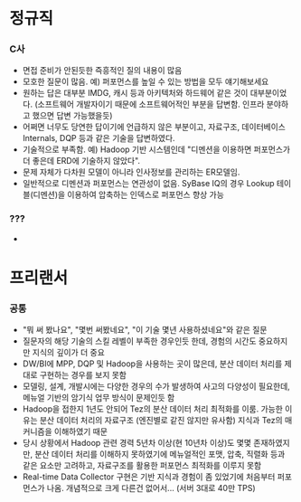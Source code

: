 # 정규직
### C사
* 면접 준비가 안된듯한 즉흥적인 질의 내용이 많음
* 모호한 질문이 많음. 예) 퍼포먼스를 높일 수 있는 방법을 모두 얘기해보세요
* 원하는 답은 대부분 IMDG, 캐시 등과 아키텍처와 하드웨어 같은 것이 대부분이었다. (소프트웨어 개발자이기 때문에 소프트웨어적인 부분을 답변함. 인프라 분야하고 했으면 답변 가능했을듯)
* 어쩌면 너무도 당연한 답이기에 언급하지 않은 부분이고, 자료구조, 데이터베이스 Internals, DQP 등과 같은 기술을 답변하였다.
* 기술적으로 부족함. 예) Hadoop 기반 시스템인데 "디멘션을 이용하면 퍼포먼스가 더 좋은데 ERD에 기술하지 않았다".
* 문제 자체가 다차원 모델이 아니라 인사정보를 관리하는 ER모델임.
* 일반적으로 디멘션과 퍼포먼스는 연관성이 없음. SyBase IQ의 경우 Lookup 테이블(디멘션)을 이용하여 압축하는 인덱스로 퍼포먼스 향상 가능
### ???
* 

# 프리랜서
### 공통
* "뭐 써 봤나요", "몇번 써봤네요", "이 기술 몇년 사용하셨네요"와 같은 질문
* 질문자의 해당 기술의 스킬 레벨이 부족한 경우인듯 한데, 경험의 시간도 중요하지만 지식의 깊이가 더 중요
* DW/BI에 MPP, DQP 및 Hadoop을 사용하는 곳이 많은데, 분산 데이터 처리를 제대로 구현하는 경우를 보지 못함
* 모델링, 설계, 개발시에는 다양한 경우의 수가 발생하여 사고의 다양성이 필요한데, 메뉴얼 기반의 암기식 업무 방식이 문제인듯 함
* Hadoop을 접한지 1년도 안되어 Tez의 분산 데이터 처리 최적화를 이룸. 가능한 이유는 분산 데이터 처리의 자료구조 (엔진별로 같진 않지만 유사함) 지식과 Tez의 매커니즘을 이해하였기 때문
* 당시 상황에서 Hadoop 관련 경력 5년차 이상(현 10년차 이상)도 몇몇 존재하였지만, 분산 데이터 처리를 이해하지 못하였기에 메뉴얼적인 포맷, 압축, 직렬화 등과 같은 요소만 고려하고, 자료구조를 활용한 퍼포먼스 최적화를 이루지 못함
* Real-time Data Collector 구현은 기반 지식과 경험이 좀 있었기에 처음부터 퍼포먼스가 나옴. 개념적으로 크게 다른건 없어서... (서버 3대로 40만 TPS)
